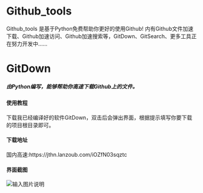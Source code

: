 # Github_tools
Github_tools 是基于Python免费帮助你更好的使用Github!  内有Github文件加速下载、Github加速访问、Github加速搜索等，GitDown、GitSearch、更多工具正在努力开发中……

# GitDown
<h5>由Python编写，能够帮助你高速下载Github上的文件。</h5>

<h4>使用教程</h4>
<p>下载我已经编译好的软件GitDown，双击后会弹出界面，根据提示填写你要下载的项目根目录即可。</p>
<h4>下载地址</h4>
<p>国内高速:https://jthn.lanzoub.com/iOZfN03sqztc</P>
<h4>界面截图</h4>

![输入图片说明](https://cdn.jsdelivr.net/gh/Cyril0563/Github_tools@main/GitDown/images/Gitdown.png)
